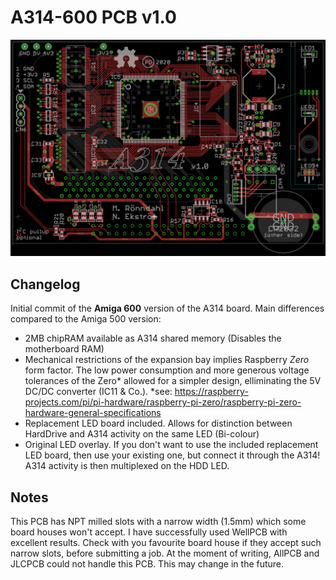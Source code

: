 # A314-600 PCB v1.0

![Layout screenshot](../../Documentation/Images/a314-600_eagle.png)
## Changelog

Initial commit of the **Amiga 600** version of the A314 board. Main differences compared to the Amiga 500 version:
 - 2MB chipRAM available as A314 shared memory (Disables the motherboard RAM)
 - Mechanical restrictions of the expansion bay implies Raspberry *Zero* form factor. The low power consumption and more generous voltage tolerances of the Zero* allowed for a simpler design, elliminating the 5V DC/DC converter (IC11 & Co.). 
 *see: https://raspberry-projects.com/pi/pi-hardware/raspberry-pi-zero/raspberry-pi-zero-hardware-general-specifications
  - Replacement LED board included. Allows for distinction between HardDrive and A314 activity on the same LED (Bi-colour)
 - Original LED overlay. If you don't want to use the included replacement LED board, then use your existing one, but connect it through the A314! A314 activity is then multiplexed on the HDD LED.
## Notes
This PCB has NPT milled slots with a narrow width (1.5mm) which some board houses won't accept. I have successfully used WellPCB with excellent results. Check with you favourite board house if they accept such narrow slots, before submitting a job.
At the moment of writing, AllPCB and JLCPCB could not handle this PCB. This may change in the future.
